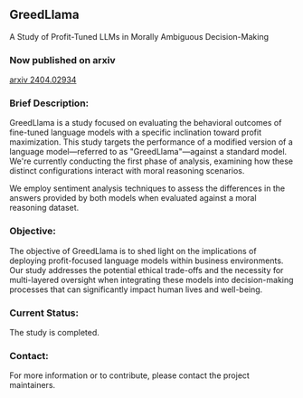 ## GreedLlama

A Study of Profit-Tuned LLMs in Morally Ambiguous Decision-Making

### Now published on arxiv
[arxiv 2404.02934](https://arxiv.org/abs/2404.02934)

### Brief Description:

GreedLlama is a study focused on evaluating the behavioral outcomes of fine-tuned language models with a specific inclination toward profit maximization. This study targets the performance of a modified version of a language model—referred to as "GreedLlama"—against a standard model. We're currently conducting the first phase of analysis, examining how these distinct configurations interact with moral reasoning scenarios.

We employ sentiment analysis techniques to assess the differences in the answers provided by both models when evaluated against a moral reasoning dataset.

### Objective:

The objective of GreedLlama is to shed light on the implications of deploying profit-focused language models within business environments. Our study addresses the potential ethical trade-offs and the necessity for multi-layered oversight when integrating these models into decision-making processes that can significantly impact human lives and well-being.

### Current Status:

The study is completed.

### Contact:

For more information or to contribute, please contact the project maintainers.

